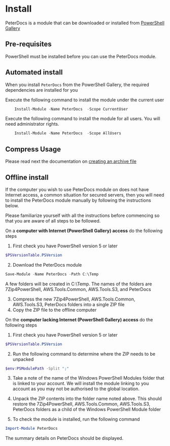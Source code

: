 # Install

PeterDocs is a module that can be downloaded or installed from
[PowerShell Gallery](https://xx.com/)

## Pre-requisites

PowerShell must be installed before you can use the PeterDocs module.

## Automated install

When you install ```PeterDocs``` from the PowerShell Gallery, the
required dependencies are installed for you

Execute the following command to install the module under the current user

```powershell
    Install-Module -Name PeterDocs  -Scope CurrentUser    
```

Execute the following command to install the module for all users.  You will
need administrator rights.

```powershell
    Install-Module -Name PeterDocs  -Scope AllUsers    
```

## Compress Usage

Please read next the documentation on [creating an archive file](Compress.md)

## Offline install

If the computer you wish to use PeterDocs module on does not have Internet access,
a common situation for secured servers, then you will need to install the
PeterDocs module manually by following the instructions below.

Please familiarize yourself with all the instructions before commencing so that you are aware of
all steps to be followed.

On a **computer with Internet (PowerShell Gallery) access** do the following steps

1. First check you have PowerShell version 5 or later

```powershell
$PSVersionTable.PSVersion
```

2. Download the PeterDocs module

```powershell
Save-Module -Name PeterDocs -Path C:\Temp
```

A few folders will be created in C:\Temp.  The names of the folders are
7Zip4PowerShell, AWS.Tools.Common, AWS.Tools.S3, and PeterDocs

3. Compress the new 7Zip4PowerShell, AWS.Tools.Common, AWS.Tools.S3, PeterDocs folders into a single ZIP file
4. Copy the ZIP file to the offline computer

On the **computer lacking Internet (PowerShell Gallery) access** do the following steps

1. First check you have PowerShell version 5 or later

```powershell
$PSVersionTable.PSVersion
```

2. Run the following command to determine where the ZIP needs to be unpacked

```powershell
$env:PSModulePath -Split ";"
```

3. Take a note of the name of the Windows PowerShell Modules folder that is linked to your account.
We will install the module linking to you account as you may not be authorised to the global location.

4. Unpack the ZIP contents into the folder name noted above.  This should restore the
7Zip4PowerShell, AWS.Tools.Common, AWS.Tools.S3, PeterDocs folders
as a child of the Windows PowerShell Module folder

5. To check the module is installed, run the following command

```powershell
Import-Module PeterDocs
```

The summary details on PeterDocs should be displayed.

